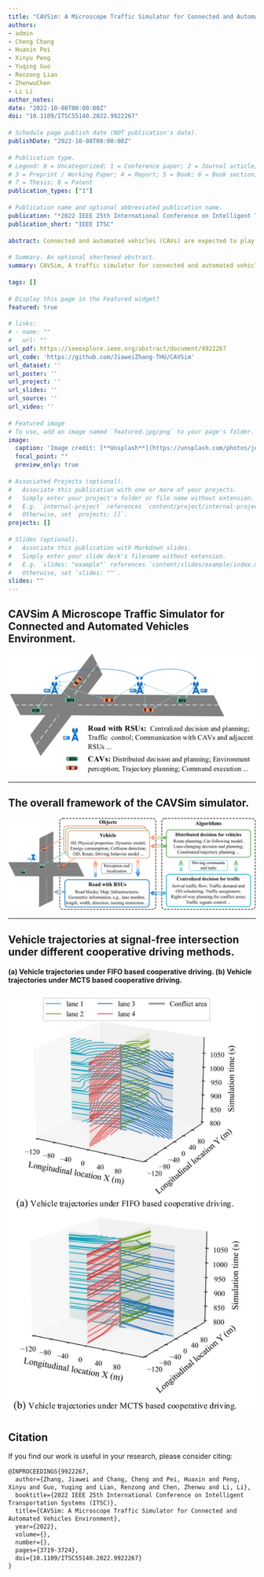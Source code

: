 ```yaml
---
title: "CAVSim: A Microscope Traffic Simulator for Connected and Automated Vehicles Environment"
authors:
- admin
- Cheng Chang
- Huaxin Pei
- Xinyu Peng
- Yuqing Guo
- Renzong Lian
- ZhenwuChen
- Li Li
author_notes:
date: "2022-10-08T00:00:00Z"
doi: "10.1109/ITSC55140.2022.9922267"

# Schedule page publish date (NOT publication's date).
publishDate: "2022-10-08T00:00:00Z"

# Publication type.
# Legend: 0 = Uncategorized; 1 = Conference paper; 2 = Journal article;
# 3 = Preprint / Working Paper; 4 = Report; 5 = Book; 6 = Book section;
# 7 = Thesis; 8 = Patent
publication_types: ["1"]

# Publication name and optional abbreviated publication name.
publication: "*2022 IEEE 25th International Conference on Intelligent Transportation Systems (ITSC)*"
publication_short: "IEEE ITSC"

abstract: Connected and automated vehicles (CAVs) are expected to play a vital role in the next-generation intelligent transportation system. In recent years, researchers have proposed various cooperative driving methods for CAVs' decisions and planning, and there is an urgent need for a suitable and unified traffic simulator to evaluate and test these methods. However, existing traffic simulators have three critical deficiencies for CAV simulation needs, (1) most of them are from the perspective of traffic flow simulation and have strong simplification and assumptions for vehicle modeling; (2) CAVs are different from traditional human-driven vehicles (HVs) and have new properties, which require new driving models; (3) the existing traffic simulators are inconvenient to deploy the emerging cooperative driving methods because their modeling of the traffic system architecture is traditional. In this paper, we introduce CAVSim, a novel microscope traffic simulator for the CAV environment, to address these deficiencies. CAVSim is modularly developed according to the emerging architecture for the CAV environment, emphasizes more detailed driving behaviors of CAVs, and highlights the decision and planning components in the CAV environment. With CAVSim, researchers can quickly deploy decision and planning methods at different levels, evaluate and test their performance, and explore their impact on the traffic flow in the CAV environment.

# Summary. An optional shortened abstract.
summary: CAVSim, A traffic simulator for connected and automated vehicles (CAVs).

tags: []

# Display this page in the Featured widget?
featured: true

# links:
# - name: ""
#   url: ""
url_pdf: https://ieeexplore.ieee.org/abstract/document/9922267
url_code: 'https://github.com/JiaweiZhang-THU/CAVSim'
url_dataset: ''
url_poster: ''
url_project: ''
url_slides: ''
url_source: ''
url_video: ''

# Featured image
# To use, add an image named `featured.jpg/png` to your page's folder. 
image:
  caption: 'Image credit: [**Unsplash**](https://unsplash.com/photos/jdD8gXaTZsc)'
  focal_point: ""
  preview_only: true

# Associated Projects (optional).
#   Associate this publication with one or more of your projects.
#   Simply enter your project's folder or file name without extension.
#   E.g. `internal-project` references `content/project/internal-project/index.md`.
#   Otherwise, set `projects: []`.
projects: []

# Slides (optional).
#   Associate this publication with Markdown slides.
#   Simply enter your slide deck's filename without extension.
#   E.g. `slides: "example"` references `content/slides/example/index.md`.
#   Otherwise, set `slides: ""`.
slides: ""
---
```


## CAVSim A Microscope Traffic Simulator for Connected and Automated Vehicles Environment.
![avatar](./Fig1.jpg)

---
## The overall framework of the CAVSim simulator.
![avatar](./Fig2.jpg)

---
##  Vehicle trajectories at signal-free intersection under different cooperative driving methods.
#### (a) Vehicle trajectories under FIFO based cooperative driving. (b) Vehicle trajectories under MCTS based cooperative driving.

![avatar](./Fig5.jpg)




## Citation
If you find our work is useful in your research, please consider citing:
```
@INPROCEEDINGS{9922267,
  author={Zhang, Jiawei and Chang, Cheng and Pei, Huaxin and Peng, Xinyu and Guo, Yuqing and Lian, Renzong and Chen, Zhenwu and Li, Li},
  booktitle={2022 IEEE 25th International Conference on Intelligent Transportation Systems (ITSC)}, 
  title={CAVSim: A Microscope Traffic Simulator for Connected and Automated Vehicles Environment}, 
  year={2022},
  volume={},
  number={},
  pages={3719-3724},
  doi={10.1109/ITSC55140.2022.9922267}
}

```

